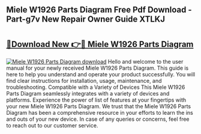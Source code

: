## Miele W1926 Parts Diagram Free Pdf Download - Part-g7v New Repair Owner Guide XTLKJ

# <h2><a href="http://dftrmgp.blite.top/?on=Miele+W1926+Parts+Diagram">🔗Download New 👉🔴 Miele W1926 Parts Diagram</a></h2>

[![Miele W1926 Parts Diagram download](https://i.imgur.com/lujVjoI.png)](http://dftrmgp.blite.top/?on=Miele+W1926+Parts+Diagram)
Hello and welcome to the user manual for your newly received Miele W1926 Parts Diagram. This guide is here to help you understand and operate your product successfully. You will find clear instructions for installation, usage, maintenance, and troubleshooting. Compatible with a Variety of Devices This Miele W1926 Parts Diagram seamlessly integrates with a variety of devices and platforms. Experience the power of list of features at your fingertips with your new Miele W1926 Parts Diagram. We trust that the Miele W1926 Parts Diagram has been a comprehensive resource in your efforts to learn the ins and outs of your new device. In case of any queries or concerns, feel free to reach out to our customer service.
